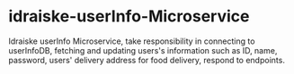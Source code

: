 # idraiske-userInfo-Microservice
Idraiske userInfo Microservice, take responsibility in connecting to userInfoDB, fetching and updating users's information such as ID, name, password, users' delivery address for food delivery, 
respond to endpoints.